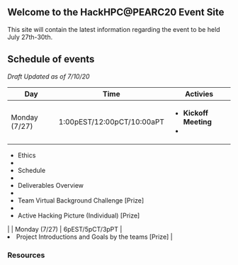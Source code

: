 ## Welcome to the HackHPC@PEARC20 Event Site

This site will contain the latest information regarding the event to be held July 27th-30th.

## Schedule of events
_Draft Updated as of 7/10/20_

| Day | Time | Activies |
|-----------|------------------------|----------------------------|
| Monday (7/27) | 1:00pEST/12:00pCT/10:00aPT |  <ul><li>**Kickoff Meeting**</li><li>
- Ethics</li><li>
- Schedule</li><li>
- Deliverables Overview</li><li>
- Team Virtual Background Challenge [Prize]</li><li>
- Active Hacking Picture (Individual)  [Prize]</li></ul>
|
| Monday (7/27) | 6pEST/5pCT/3pPT |  
- Project Introductions and Goals by the teams [Prize]
|



### Resources


